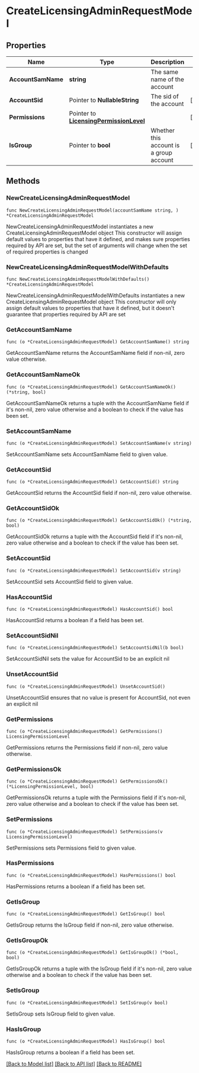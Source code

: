 # CreateLicensingAdminRequestModel

## Properties

Name | Type | Description | Notes
------------ | ------------- | ------------- | -------------
**AccountSamName** | **string** | The same name of the account | 
**AccountSid** | Pointer to **NullableString** | The sid of the account | [optional] 
**Permissions** | Pointer to [**LicensingPermissionLevel**](LicensingPermissionLevel.md) |  | [optional] 
**IsGroup** | Pointer to **bool** | Whether this account is a group account | [optional] 

## Methods

### NewCreateLicensingAdminRequestModel

`func NewCreateLicensingAdminRequestModel(accountSamName string, ) *CreateLicensingAdminRequestModel`

NewCreateLicensingAdminRequestModel instantiates a new CreateLicensingAdminRequestModel object
This constructor will assign default values to properties that have it defined,
and makes sure properties required by API are set, but the set of arguments
will change when the set of required properties is changed

### NewCreateLicensingAdminRequestModelWithDefaults

`func NewCreateLicensingAdminRequestModelWithDefaults() *CreateLicensingAdminRequestModel`

NewCreateLicensingAdminRequestModelWithDefaults instantiates a new CreateLicensingAdminRequestModel object
This constructor will only assign default values to properties that have it defined,
but it doesn't guarantee that properties required by API are set

### GetAccountSamName

`func (o *CreateLicensingAdminRequestModel) GetAccountSamName() string`

GetAccountSamName returns the AccountSamName field if non-nil, zero value otherwise.

### GetAccountSamNameOk

`func (o *CreateLicensingAdminRequestModel) GetAccountSamNameOk() (*string, bool)`

GetAccountSamNameOk returns a tuple with the AccountSamName field if it's non-nil, zero value otherwise
and a boolean to check if the value has been set.

### SetAccountSamName

`func (o *CreateLicensingAdminRequestModel) SetAccountSamName(v string)`

SetAccountSamName sets AccountSamName field to given value.


### GetAccountSid

`func (o *CreateLicensingAdminRequestModel) GetAccountSid() string`

GetAccountSid returns the AccountSid field if non-nil, zero value otherwise.

### GetAccountSidOk

`func (o *CreateLicensingAdminRequestModel) GetAccountSidOk() (*string, bool)`

GetAccountSidOk returns a tuple with the AccountSid field if it's non-nil, zero value otherwise
and a boolean to check if the value has been set.

### SetAccountSid

`func (o *CreateLicensingAdminRequestModel) SetAccountSid(v string)`

SetAccountSid sets AccountSid field to given value.

### HasAccountSid

`func (o *CreateLicensingAdminRequestModel) HasAccountSid() bool`

HasAccountSid returns a boolean if a field has been set.

### SetAccountSidNil

`func (o *CreateLicensingAdminRequestModel) SetAccountSidNil(b bool)`

 SetAccountSidNil sets the value for AccountSid to be an explicit nil

### UnsetAccountSid
`func (o *CreateLicensingAdminRequestModel) UnsetAccountSid()`

UnsetAccountSid ensures that no value is present for AccountSid, not even an explicit nil
### GetPermissions

`func (o *CreateLicensingAdminRequestModel) GetPermissions() LicensingPermissionLevel`

GetPermissions returns the Permissions field if non-nil, zero value otherwise.

### GetPermissionsOk

`func (o *CreateLicensingAdminRequestModel) GetPermissionsOk() (*LicensingPermissionLevel, bool)`

GetPermissionsOk returns a tuple with the Permissions field if it's non-nil, zero value otherwise
and a boolean to check if the value has been set.

### SetPermissions

`func (o *CreateLicensingAdminRequestModel) SetPermissions(v LicensingPermissionLevel)`

SetPermissions sets Permissions field to given value.

### HasPermissions

`func (o *CreateLicensingAdminRequestModel) HasPermissions() bool`

HasPermissions returns a boolean if a field has been set.

### GetIsGroup

`func (o *CreateLicensingAdminRequestModel) GetIsGroup() bool`

GetIsGroup returns the IsGroup field if non-nil, zero value otherwise.

### GetIsGroupOk

`func (o *CreateLicensingAdminRequestModel) GetIsGroupOk() (*bool, bool)`

GetIsGroupOk returns a tuple with the IsGroup field if it's non-nil, zero value otherwise
and a boolean to check if the value has been set.

### SetIsGroup

`func (o *CreateLicensingAdminRequestModel) SetIsGroup(v bool)`

SetIsGroup sets IsGroup field to given value.

### HasIsGroup

`func (o *CreateLicensingAdminRequestModel) HasIsGroup() bool`

HasIsGroup returns a boolean if a field has been set.


[[Back to Model list]](../README.md#documentation-for-models) [[Back to API list]](../README.md#documentation-for-api-endpoints) [[Back to README]](../README.md)


